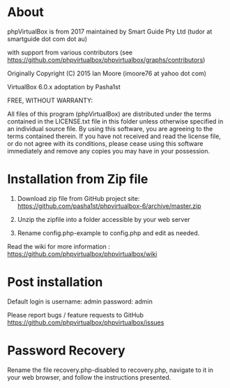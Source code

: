 # About

phpVirtualBox is from 2017 maintained by Smart Guide Pty Ltd (tudor at smartguide dot com dot au)

with support from various contributors (see https://github.com/phpvirtualbox/phpvirtualbox/graphs/contributors)

Originally Copyright (C) 2015 Ian Moore (imoore76 at yahoo dot com)

VirtualBox 6.0.x adoptation by Pasha1st

FREE, WITHOUT WARRANTY:

All files of this program (phpVirtualBox) are distributed under the
terms contained in the LICENSE.txt file in this folder unless otherwise
specified in an individual source file. By using this software, you are
agreeing to the terms contained therein. If you have not received and read
the license file, or do not agree with its conditions, please cease using
this software immediately and remove any copies you may have in your
possession.

# Installation from Zip file

1) Download zip file from GitHub project site: https://github.com/pasha1st/phpvirtualbox-6/archive/master.zip

2) Unzip the zipfile into a folder accessible by your web server

3) Rename config.php-example to config.php and edit as needed.

Read the wiki for more information : https://github.com/phpvirtualbox/phpvirtualbox/wiki

# Post installation

Default login is username: admin password: admin

Please report bugs / feature requests to GitHub
https://github.com/phpvirtualbox/phpvirtualbox/issues

# Password Recovery

Rename the file recovery.php-disabled to recovery.php, navigate to it in
your web browser, and follow the instructions presented.
